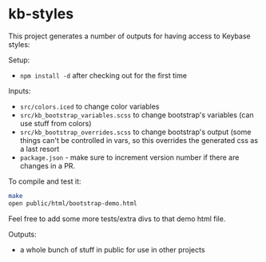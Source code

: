 # kb-styles

This project generates a number of outputs for having access to Keybase styles:

Setup:
 - `npm install -d` after checking out for the first time

Inputs:
  - `src/colors.iced` to change color variables
  - `src/kb_bootstrap_variables.scss` to change bootstrap's variables (can use stuff from colors)
  - `src/kb_bootstrap_overrides.scss` to change bootstrap's output (some things can't be controlled in vars, so this overrides the generated css as a last resort
  - `package.json` - make sure to increment version number if there are changes in a PR.
  
To compile and test it:

```bash
make
open public/html/bootstrap-demo.html
```

Feel free to add some more tests/extra divs to that demo html file.

Outputs:
  - a whole bunch of stuff in public for use in other projects


